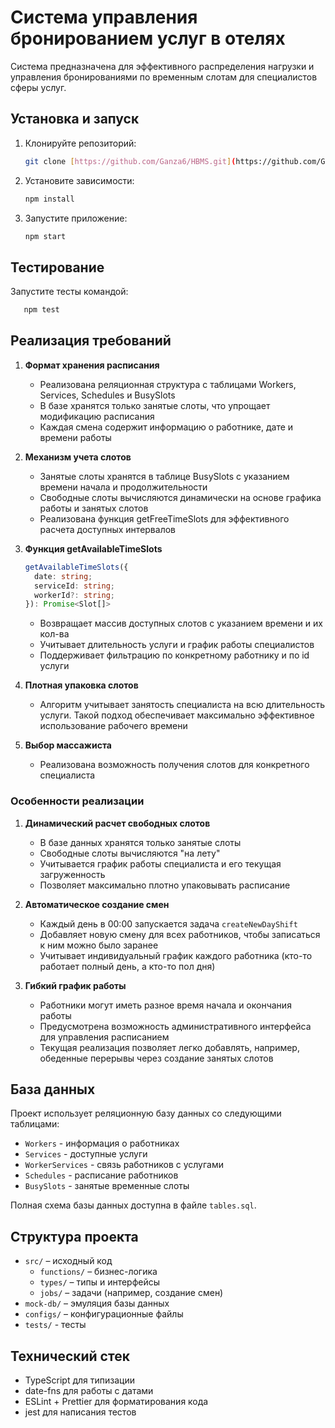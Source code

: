# Система управления бронированием услуг в отелях 

Система предназначена для эффективного распределения нагрузки и управления бронированиями по временным слотам для специалистов сферы услуг.

## Установка и запуск

1. Клонируйте репозиторий:
   ```bash
   git clone [https://github.com/Ganza6/HBMS.git](https://github.com/Ganza6/Hotel-booking-management-System.git)
   ```

2. Установите зависимости:
   ```bash
   npm install
   ```

3. Запустите приложение:
   ```bash
   npm start
   ```

## Тестирование

Запустите тесты командой:
```bash
   npm test
```

## Реализация требований

1. **Формат хранения расписания**
   - Реализована реляционная структура с таблицами Workers, Services, Schedules и BusySlots
   - В базе хранятся только занятые слоты, что упрощает модификацию расписания
   - Каждая смена содержит информацию о работнике, дате и времени работы

2. **Механизм учета слотов**
   - Занятые слоты хранятся в таблице BusySlots с указанием времени начала и продолжительности
   - Свободные слоты вычисляются динамически на основе графика работы и занятых слотов
   - Реализована функция getFreeTimeSlots для эффективного расчета доступных интервалов

3. **Функция getAvailableTimeSlots**
   ```typescript
   getAvailableTimeSlots({ 
     date: string;
     serviceId: string;
     workerId?: string;
   }): Promise<Slot[]>
   ```
   - Возвращает массив доступных слотов с указанием времени и их кол-ва
   - Учитывает длительность услуги и график работы специалистов
   - Поддерживает фильтрацию по конкретному работнику и по id услуги

4. **Плотная упаковка слотов**
   - Алгоритм учитывает занятость специалиста на всю длительность услуги. Такой подход обеспечивает максимально эффективное использование рабочего времени

5. **Выбор массажиста**
   - Реализована возможность получения слотов для конкретного специалиста

### Особенности реализации

1. **Динамический расчет свободных слотов**
   - В базе данных хранятся только занятые слоты
   - Свободные слоты вычисляются "на лету"
   - Учитывается график работы специалиста и его текущая загруженность
   - Позволяет максимально плотно упаковывать расписание

2. **Автоматическое создание смен**
   - Каждый день в 00:00 запускается задача `createNewDayShift`
   - Добавляет новую смену для всех работников, чтобы записаться к ним можно было заранее
   - Учитывает индивидуальный график каждого работника (кто-то работает полный день, а кто-то пол дня)

3. **Гибкий график работы**
   - Работники могут иметь разное время начала и окончания работы
   - Предусмотрена возможность административного интерфейса для управления расписанием
   - Текущая реализация позволяет легко добавлять, например, обеденные перерывы через создание занятых слотов

## База данных

Проект использует реляционную базу данных со следующими таблицами:
- `Workers` - информация о работниках
- `Services` - доступные услуги
- `WorkerServices` - связь работников с услугами
- `Schedules` - расписание работников
- `BusySlots` - занятые временные слоты

Полная схема базы данных доступна в файле `tables.sql`.

## Структура проекта

- `src/` – исходный код  
  - `functions/` – бизнес-логика  
  - `types/` – типы и интерфейсы  
  - `jobs/` – задачи (например, создание смен)
- `mock-db/` – эмуляция базы данных  
- `configs/` – конфигурационные файлы
- `tests/` - тесты

## Технический стек

- TypeScript для типизации
- date-fns для работы с датами
- ESLint + Prettier для форматирования кода
- jest для написания тестов
